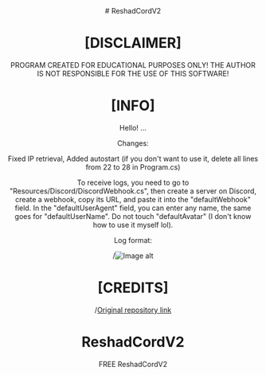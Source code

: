 <div align="center">
# ReshadCordV2

# [DISCLAIMER]
PROGRAM CREATED FOR EDUCATIONAL PURPOSES ONLY! THE AUTHOR IS NOT RESPONSIBLE FOR THE USE OF THIS SOFTWARE!

# [INFO]
Hello! ...

Changes:

Fixed IP retrieval,
Added autostart (if you don't want to use it, delete all lines from 22 to 28 in Program.cs)

To receive logs, you need to go to "Resources/Discord/DiscordWebhook.cs", then create a server on Discord, create a webhook, copy its URL, and paste it into the "defaultWebhook" field. In the "defaultUserAgent" field, you can enter any name, the same goes for "defaultUserName". Do not touch "defaultAvatar" (I don't know how to use it myself lol).

Log format:

/![Image alt]()

# [CREDITS]
/[Original repository link]()

# ReshadCordV2
FREE ReshadCordV2
